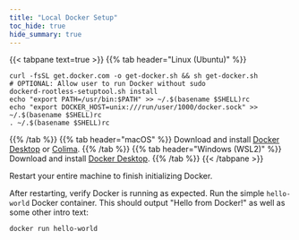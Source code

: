 ```yaml
---
title: "Local Docker Setup"
toc_hide: true
hide_summary: true
---
```

{{< tabpane text=true >}}
{{% tab header="Linux (Ubuntu)" %}}
```shell
curl -fsSL get.docker.com -o get-docker.sh && sh get-docker.sh
# OPTIONAL: Allow user to run Docker without sudo
dockerd-rootless-setuptool.sh install
echo "export PATH=/usr/bin:$PATH" >> ~/.$(basename $SHELL)rc
echo "export DOCKER_HOST=unix:///run/user/1000/docker.sock" >> ~/.$(basename $SHELL)rc
. ~/.$(basename $SHELL)rc
```
{{% /tab %}}
{{% tab header="macOS" %}}
Download and install [Docker Desktop](https://www.docker.com/products/docker-desktop) or [Colima](https://github.com/abiosoft/colima#readme).
{{% /tab %}}
{{% tab header="Windows (WSL2)" %}}
Download and install [Docker Desktop](https://www.docker.com/products/docker-desktop).
{{% /tab %}}
{{< /tabpane >}}

Restart your entire machine to finish initializing Docker.

After restarting, verify Docker is running as expected. Run the simple `hello-world` Docker container. This should output "Hello from Docker!" as well as some other intro text:

```shell
docker run hello-world
```
